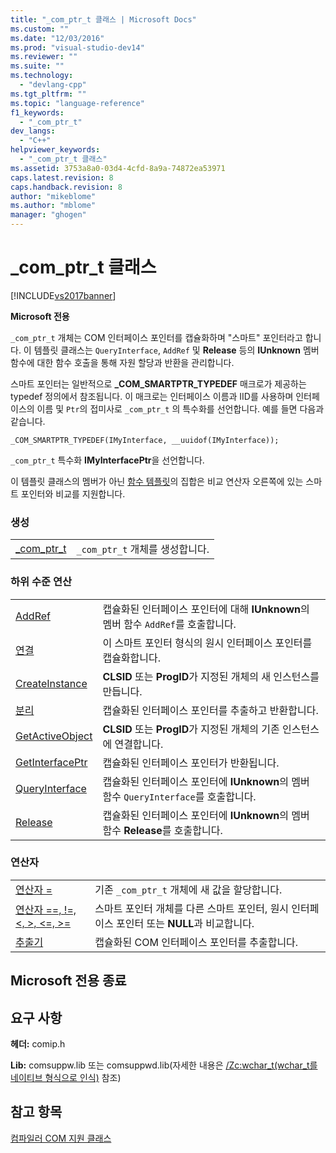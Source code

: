```yaml
---
title: "_com_ptr_t 클래스 | Microsoft Docs"
ms.custom: ""
ms.date: "12/03/2016"
ms.prod: "visual-studio-dev14"
ms.reviewer: ""
ms.suite: ""
ms.technology: 
  - "devlang-cpp"
ms.tgt_pltfrm: ""
ms.topic: "language-reference"
f1_keywords: 
  - "_com_ptr_t"
dev_langs: 
  - "C++"
helpviewer_keywords: 
  - "_com_ptr_t 클래스"
ms.assetid: 3753a8a0-03d4-4cfd-8a9a-74872ea53971
caps.latest.revision: 8
caps.handback.revision: 8
author: "mikeblome"
ms.author: "mblome"
manager: "ghogen"
---
```

# _com_ptr_t 클래스
[!INCLUDE[vs2017banner](../assembler/inline/includes/vs2017banner.md)]

**Microsoft 전용**  
  
 `_com_ptr_t` 개체는 COM 인터페이스 포인터를 캡슐화하며 "스마트" 포인터라고 합니다.  이 템플릿 클래스는 `QueryInterface`, `AddRef` 및 **Release** 등의 **IUnknown** 멤버 함수에 대한 함수 호출을 통해 자원 할당과 반환을 관리합니다.  
  
 스마트 포인터는 일반적으로 **\_COM\_SMARTPTR\_TYPEDEF** 매크로가 제공하는 typedef 정의에서 참조됩니다.  이 매크로는 인터페이스 이름과 IID를 사용하며 인터페이스의 이름 및 `Ptr`의 접미사로 `_com_ptr_t` 의 특수화를 선언합니다.  예를 들면 다음과 같습니다.  
  
```  
_COM_SMARTPTR_TYPEDEF(IMyInterface, __uuidof(IMyInterface));  
```  
  
 `_com_ptr_t` 특수화 **IMyInterfacePtr**을 선언합니다.  
  
 이 템플릿 클래스의 멤버가 아닌 [함수 템플릿](../cpp/relational-function-templates.md)의 집합은 비교 연산자 오른쪽에 있는 스마트 포인터와 비교를 지원합니다.  
  
### 생성  
  
|||  
|-|-|  
|[\_com\_ptr\_t](../cpp/com-ptr-t-com-ptr-t.md)|`_com_ptr_t` 개체를 생성합니다.|  
  
### 하위 수준 연산  
  
|||  
|-|-|  
|[AddRef](../cpp/com-ptr-t-addref.md)|캡슐화된 인터페이스 포인터에 대해 **IUnknown**의 멤버 함수 `AddRef`를 호출합니다.|  
|[연결](../cpp/com-ptr-t-attach.md)|이 스마트 포인터 형식의 원시 인터페이스 포인터를 캡슐화합니다.|  
|[CreateInstance](../cpp/com-ptr-t-createinstance.md)|**CLSID** 또는 **ProgID**가 지정된 개체의 새 인스턴스를 만듭니다.|  
|[분리](../cpp/com-ptr-t-detach.md)|캡슐화된 인터페이스 포인터를 추출하고 반환합니다.|  
|[GetActiveObject](../cpp/com-ptr-t-getactiveobject.md)|**CLSID** 또는 **ProgID**가 지정된 개체의 기존 인스턴스에 연결합니다.|  
|[GetInterfacePtr](../cpp/com-ptr-t-getinterfaceptr.md)|캡슐화된 인터페이스 포인터가 반환됩니다.|  
|[QueryInterface](../cpp/com-ptr-t-queryinterface.md)|캡슐화된 인터페이스 포인터에 **IUnknown**의 멤버 함수 `QueryInterface`를 호출합니다.|  
|[Release](../cpp/com-ptr-t-release.md)|캡슐화된 인터페이스 포인터에 **IUnknown**의 멤버 함수 **Release**를 호출합니다.|  
  
### 연산자  
  
|||  
|-|-|  
|[연산자 \=](../cpp/com-ptr-t-operator-equal.md)|기존 `_com_ptr_t` 개체에 새 값을 할당합니다.|  
|[연산자 \=\=, \!\=, \<, \>, \<\=, \>\=](../cpp/com-ptr-t-relational-operators.md)|스마트 포인터 개체를 다른 스마트 포인터, 원시 인터페이스 포인터 또는 **NULL**과 비교합니다.|  
|[추출기](../cpp/com-ptr-t-extractors.md)|캡슐화된 COM 인터페이스 포인터를 추출합니다.|  
  
## Microsoft 전용 종료  
  
## 요구 사항  
 **헤더:** comip.h  
  
 **Lib:** comsuppw.lib 또는 comsuppwd.lib\(자세한 내용은 [\/Zc:wchar\_t\(wchar\_t를 네이티브 형식으로 인식\)](../build/reference/zc-wchar-t-wchar-t-is-native-type.md) 참조\)  
  
## 참고 항목  
 [컴파일러 COM 지원 클래스](../cpp/compiler-com-support-classes.md)